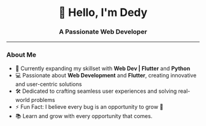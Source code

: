 <h1 align="center">👋 Hello, I'm Dedy</h1>  
<h3 align="center">A Passionate Web Developer</h3>  

---

### About Me  
- 🌱 Currently expanding my skillset with **Web Dev | Flutter** and **Python**  
- 💻 Passionate about **Web Development** and **Flutter**, creating innovative and user-centric solutions  
- 🛠 Dedicated to crafting seamless user experiences and solving real-world problems  
- ⚡ Fun Fact: I believe every bug is an opportunity to grow 🌱  
- 📚 Learn and grow with every opportunity that comes.
